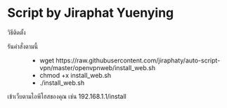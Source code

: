 <h1>Script by Jiraphat Yuenying</h1>

<p>วิธีติดตั้ง</p>
<p>รันคำสั่งตามนี้</p>
<div style="margin-left:50px">
    <ul>
        <li>wget https://raw.githubusercontent.com/jiraphaty/auto-script-vpn/master/openvpnweb/install_web.sh</li>
        <li>chmod +x install_web.sh</li>
        <li>./install_web.sh</li>
    </ul>
</div>
<p>เข้าเว็บตามไอพีโฮสของคุณ เช่น 192.168.1.1/install </p>
